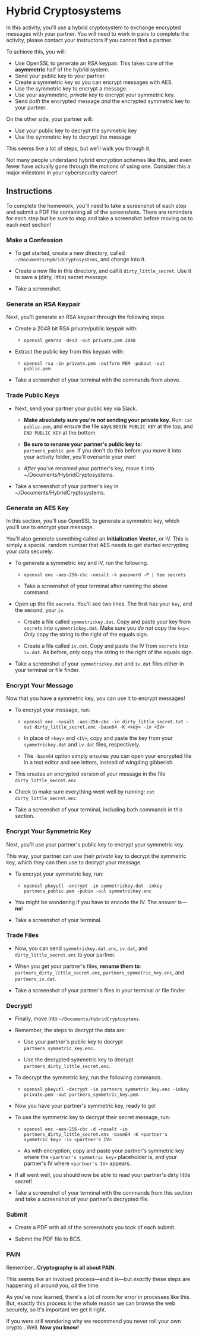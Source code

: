 # Hybrid Cryptosystems

In this activity, you'll use a hybrid cryptosystem to exchange encrypted messages with your partner. You will need to work in pairs to complete the activity, please contact your instructors if you cannot find a partner.

To achieve this, you will:
- Use OpenSSL to generate an RSA keypair. This takes care of the **asymmetric** half of the hybrid system.
- Send your public key to your partner.
- Create a symmetric key so you can encrypt messages with AES.
- Use the symmetric key to encrypt a message.
- Use your asymmetric, _private_ key to encrypt your symmetric key.
- Send _both_ the encrypted message _and_ the encrypted symmetric key to your partner.

On the other side, your partner will:
- Use your public key to decrypt the symmetric key
- Use the symmetric key to decrypt the message

This seems like a lot of steps, but we'll walk you through it.

Not many people understand hybrid encryption schemes like this, and even fewer have actually gone through the motions of using one. Consider this a major milestone in your cybersecurity career!

## Instructions

To complete the homework, you'll need to take a screenshot of each step and submit a PDF file containing all of the screenshots. There are reminders for each step but be sure to stop and take a screenshot before moving on to each next section! 

### Make a Confession

- To get started, create a new directory, called `~/Documents/HybridCryptosystems`, and change into it.

- Create a new file in this directory, and call it `dirty_little_secret`. Use it to save a (dirty, little) secret message.

- Take a screenshot.

### Generate an RSA Keypair

Next, you'll generate an RSA keypair through the following steps.

- Create a 2048 bit RSA private/public keypair with:

    - `openssl genrsa -des3 -out private.pem 2048`

- Extract the public key from this keypair with:

  - `openssl rsa -in private.pem -outform PEM -pubout -out public.pem`

- Take a screenshot of your terminal with the commands from above.

### Trade Public Keys

- Next, send your partner your public key via Slack.

  - **Make absolutely sure you're _not_ sending your private key.** Run: `cat public.pem`, and ensure the file says `BEGIN PUBLIC KEY` at the top, and `END PUBLIC KEY` at the bottom.

  - **Be sure to rename your partner's public key to**: `partners_public.pem`. If you don't do this before you move it into your activity folder, you'll overwrite your own!

  - _After_ you've renamed your partner's key, move it into ~/Documents/HybridCryptosystems.

- Take a screenshot of your partner's key in ~/Documents/HybridCryptosystems.

### Generate an AES Key

In this section, you'll use OpenSSL to generate a symmetric key, which you'll use to encrypt your message.

You'll also generate something called an **Initialization Vector**, or IV. This is simply a special, random number that AES needs to get started encrypting your data securely.

- To generate a symmetric key and IV, run the following.

  - `openssl enc -aes-256-cbc -nosalt -k password -P | tee secrets`

  - Take a screenshot of your terminal after running the above command.

- Open up the file `secrets`. You'll see two lines. The first has your `key`, and the second, your `iv`.

  - Create a file called `symmetrickey.dat`. Copy and paste your key from `secrets` into `symmetrickey.dat`. Make sure you _do not_ copy the `key=`: _Only_ copy the string to the right of the equals sign.

  - Create a file called `iv.dat`. Copy and paste the IV from `secrets` into `iv.dat`. As before, _only_ copy the string to the right of the equals sign.

- Take a screenshot of your `symmetrickey.dat` and `iv.dat` files either in your terminal or file finder.

### Encrypt Your Message

Now that you have a symmetric key, you can use it to encrypt messages!

- To encrypt your message, run:

  - `openssl enc -nosalt -aes-256-cbc -in dirty_little_secret.txt -out dirty_little_secret.enc -base64 -K <key> -iv <IV>`

  - In place of `<key>` and `<IV>`, copy and paste the key from your `symmetrickey.dat` and `iv.dat` files, respectively.

  - The `-base64` option simply ensures you can open your encrypted file in a text editor and see letters, instead of wingding gibberish.

- This creates an encrypted version of your message in the file `dirty_little_secret.enc`.

- Check to make sure everything went well by running: `cat dirty_little_secret.enc`.

- Take a screenshot of your terminal, including both commands in this section.


### Encrypt Your Symmetric Key

Next, you'll use your partner's public key to encrypt your symmetric key. 

This way, your partner can use their _private_ key to decrypt the symmetric key, which they can then use to decrypt your message.

- To encrypt your symmetric key, run:

  - `openssl pkeyutl -encrypt -in symmetrickey.dat -inkey partners_public.pem -pubin -out symmetrickey.enc`

- You might be wondering if you have to encode the IV. The answer is—**no**!

- Take a screenshot of your terminal.

### Trade Files

- Now, you can send `symmetrickey.dat.enc`, `iv.dat`, and `dirty_little_secret.enc` to your partner.

- When you get your partner's files, **rename them to**: `partners_dirty_little_secret.enc`, `partners_symmetric_key.enc`, and `partners_iv.dat`.

- Take a screenshot of your partner's files in your terminal or file finder.

### Decrypt!

- Finally, move into `~/Documents/HybridCryptosytems`.

- Remember, the steps to decrypt the data are:

  - Use your partner's public key to decrypt `partners_symmetric_key.enc`.

  - Use the decrypted symmetric key to decrypt `partners_dirty_little_secret.enc`.

- To decrypt the symmetric key, run the following commands.

  - `openssl pkeyutl -decrypt -in partners_symmetric_key.enc -inkey private.pem -out partners_symmetric_key.pem`

- Now you have your partner's symmetric key, ready to go!

- To use the symmetric key to decrypt their secret message, run:

  - `openssl enc -aes-256-cbc -d -nosalt -in partners_dirty_little_secret.enc -base64 -K <partner's symmetric key> -iv <partner's IV>`

  - As with encryption, copy and paste your partner's symmetric key where the `<partner's symmetric key>` placeholder is, and your partner's IV where `<partner's IV>` appears.

- If all went well, you should now be able to read your partner's dirty little secret!

- Take a screenshot of your terminal with the commands from this section and take a screenshot of your partner's decrypted file.

### Submit

- Create a PDF with all of the screenshots you took of each submit. 

- Submit the PDF file to BCS.

### PAIN

Remember...**Cryptography is all about PAIN**.

This seems like an involved process—and it is—but _exactly_ these steps are happening all around you, _all_ the time. 

As you've now learned, there's a lot of room for error in processes like this. But, exactly this process is the whole reason we can browse the web securely, so it's important we get it right.

If you were still wondering why we recommend you never roll your own crypto...Well. **Now you know!**

